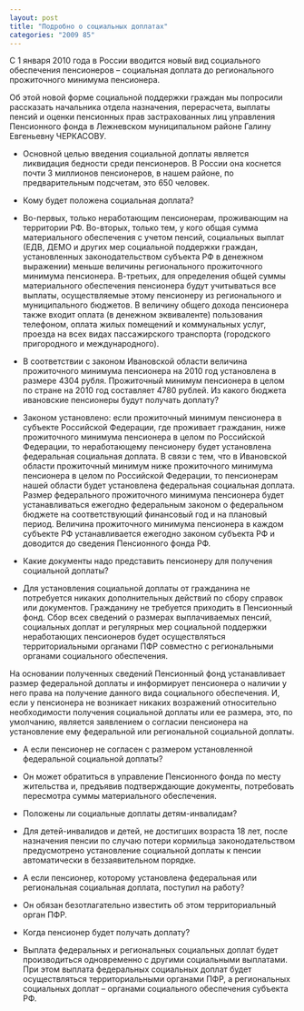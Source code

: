 ```yaml
---
layout: post
title: "Подробно о социальных доплатах"
categories: "2009 85"
---
```


С 1 января 2010 года в России вводится новый вид социального обеспечения пенсионеров – социальная доплата до регионального прожиточного минимума пенсионера.

Об этой новой форме социальной поддержки граждан мы попросили рассказать начальника отдела назначения, перерасчета, выплаты пенсий и оценки пенсионных прав застрахованных лиц управления Пенсионного фонда в Лежневском муниципальном районе Галину Евгеньевну ЧЕРКАСОВУ.

- Основной целью введения социальной доплаты является ликвидация бедности среди пенсионеров. В России она коснется почти 3 миллионов пенсионеров, в нашем районе, по предварительным подсчетам, это 650 человек.

- Кому будет положена социальная доплата?

- Во-первых, только неработающим пенсионерам, проживающим на территории РФ. Во-вторых, только тем, у кого общая сумма материального обеспечения с учетом пенсий, социальных выплат (ЕДВ, ДЕМО и других мер социальной поддержки граждан, установленных законодательством субъекта РФ в денежном выражении) меньше величины регионального прожиточного минимума пенсионера. В-третьих, для определения общей суммы материального обеспечения пенсионера будут учитываться все выплаты, осуществляемые этому пенсионеру из регионального и муниципального бюджетов. В величину общего дохода пенсионера также входит оплата (в денежном эквиваленте) пользования телефоном, оплата жилых помещений и коммунальных услуг, проезда на всех видах пассажирского транспорта (городского пригородного и международного).

- В соответствии с законом Ивановской области величина прожиточного минимума пенсионера на 2010 год установлена в размере 4304 рубля. Прожиточный минимум пенсионера в целом по стране на 2010 год составляет 4780 рублей. Из какого бюджета ивановские пенсионеры будут получать доплату?

- Законом установлено: если прожиточный минимум  пенсионера в субъекте Российской Федерации, где проживает гражданин, ниже прожиточного минимума пенсионера в целом по Российской Федерации, то неработающему пенсионеру будет установлена федеральная социальная доплата. В связи с тем, что в Ивановской области прожиточный минимум ниже прожиточного минимума пенсионера в целом по Российской Федерации, то пенсионерам нашей области будет установлена федеральная социальная доплата. Размер федерального прожиточного минимума пенсионера будет устанавливаться ежегодно федеральным законом о федеральном бюджете на соответствующий финансовый год и на плановый период. Величина прожиточного минимума пенсионера в каждом субъекте РФ устанавливается ежегодно законом субъекта РФ и доводится до сведения Пенсионного фонда РФ.

- Какие документы надо представить пенсионеру для получения социальной доплаты?

- Для установления социальной доплаты от гражданина не потребуется никаких дополнительных действий по сбору справок или документов. Гражданину не требуется приходить в Пенсионный фонд. Сбор всех сведений о размерах выплачиваемых пенсий, социальных доплат и регулярных мер социальной поддержки неработающих пенсионеров будет осуществляться территориальными органами ПФР совместно с региональными органами социального обеспечения.

На основании полученных сведений Пенсионный фонд устанавливает размер федеральной доплаты и информирует пенсионера о наличии у него права на получение данного вида социального обеспечения. И, если у пенсионера не возникает никаких возражений относительно необходимости получения социальной доплаты или ее размера, это, по умолчанию, является заявлением о согласии пенсионера на установление ему федеральной или региональной социальной доплаты.

- А если пенсионер не согласен с размером установленной федеральной социальной доплаты?

- Он может обратиться в управление Пенсионного фонда по месту жительства и, предъявив подтверждающие документы, потребовать пересмотра суммы материального обеспечения.

- Положены ли социальные доплаты детям-инвалидам?

- Для детей-инвалидов и детей, не достигших возраста 18 лет, после назначения пенсии по случаю потери кормильца законодательством предусмотрено установление социальной доплаты к пенсии автоматически в беззаявительном порядке.

- А если пенсионер, которому установлена федеральная или региональная социальная доплата, поступил на работу?

- Он обязан безотлагательно известить об этом территориальный орган ПФР.

- Когда пенсионер будет получать доплату?

- Выплата федеральных и региональных социальных доплат будет производиться одновременно с другими социальными выплатами. При этом выплата федеральных социальных доплат будет осуществляться территориальными органами ПФР, а региональных социальных доплат – органами социального обеспечения субъекта РФ.


